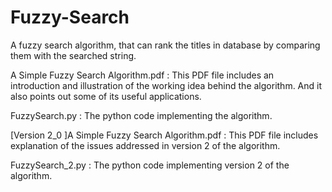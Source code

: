 # Fuzzy-Search
A fuzzy search algorithm, that can rank the titles in database by comparing them with the searched string.

A Simple Fuzzy Search Algorithm.pdf : 
This PDF file includes an introduction and illustration of the working idea behind the algorithm. And it also points out some of its useful applications.

FuzzySearch.py : 
The python code implementing the algorithm.

[Version 2_0 ]A Simple Fuzzy Search Algorithm.pdf : 
This PDF file includes explanation of the issues addressed in version 2 of the algorithm.

FuzzySearch_2.py : 
The python code implementing version 2 of the algorithm.
